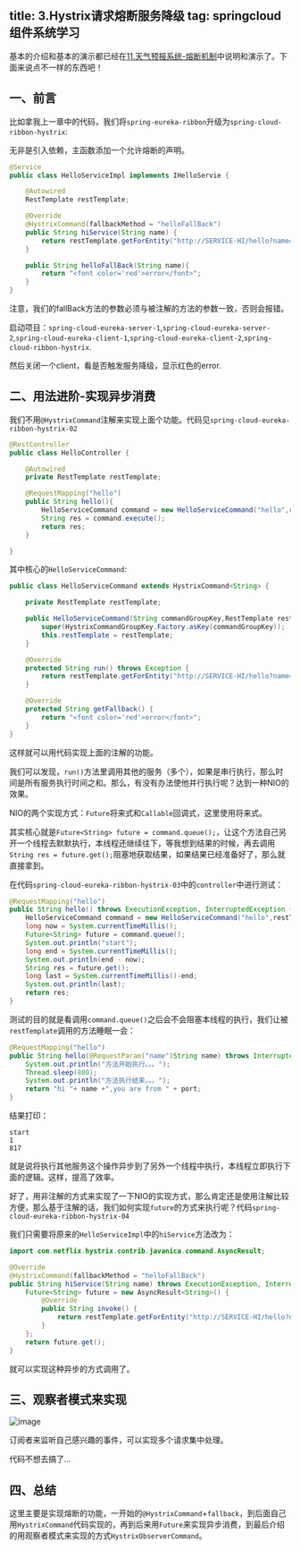 title: 3.Hystrix请求熔断服务降级
tag: springcloud组件系统学习
---

基本的介绍和基本的演示都已经在[11.天气预报系统-熔断机制](http://fossi.oursnail.cn/2019/02/21/weather-for-spring-cloud/11.%E5%A4%A9%E6%B0%94%E9%A2%84%E6%8A%A5%E7%B3%BB%E7%BB%9F-%E7%86%94%E6%96%AD%E6%9C%BA%E5%88%B6/)中说明和演示了。下面来说点不一样的东西吧！

<!--more-->


## 一、前言

比如拿我上一章中的代码，我们将`spring-eureka-ribbon`升级为`spring-cloud-ribbon-hystrix`:

无非是引入依赖，主函数添加一个允许熔断的声明。

```java
@Service
public class HelloServiceImpl implements IHelloServie {

    @Autowired
    RestTemplate restTemplate;

    @Override
    @HystrixCommand(fallbackMethod = "helloFallBack")
    public String hiService(String name) {
        return restTemplate.getForEntity("http://SERVICE-HI/hello?name="+name,String.class).getBody();
    }

    public String helloFallBack(String name){
        return "<font color='red'>error</font>";
    }
}
```

注意，我们的fallBack方法的参数必须与被注解的方法的参数一致，否则会报错。

启动项目：`spring-cloud-eureka-server-1`,`spring-cloud-eureka-server-2`,`spring-cloud-eureka-client-1`,`spring-cloud-eureka-client-2`,`spring-cloud-ribbon-hystrix`.

然后关闭一个client，看是否触发服务降级，显示红色的error.


## 二、用法进阶-实现异步消费

我们不用`@HystrixCommand`注解来实现上面个功能。代码见`spring-cloud-eureka-ribbon-hystrix-02`


```java
@RestController
public class HelloController {

    @Autowired
    private RestTemplate restTemplate;

    @RequestMapping("hello")
    public String hello(){
        HelloServiceCommand command = new HelloServiceCommand("hello",restTemplate);
        String res = command.execute();
        return res;
    }

}
```
其中核心的`HelloServiceCommand`:

```java
public class HelloServiceCommand extends HystrixCommand<String> {

    private RestTemplate restTemplate;

    public HelloServiceCommand(String commandGroupKey,RestTemplate restTemplate) {
        super(HystrixCommandGroupKey.Factory.asKey(commandGroupKey));
        this.restTemplate = restTemplate;
    }

    @Override
    protected String run() throws Exception {
        return restTemplate.getForEntity("http://SERVICE-HI/hello?name='swg'",String.class).getBody();
    }

    @Override
    protected String getFallback() {
        return "<font color='red'>error</font>";
    }
}
```
这样就可以用代码实现上面的注解的功能。


我们可以发现，`run()`方法里调用其他的服务（多个），如果是串行执行，那么时间是所有服务执行时间之和。那么，有没有办法使他并行执行呢？达到一种NIO的效果。

NIO的两个实现方式：`Future`将来式和`Callable`回调式，这里使用将来式。

其实核心就是`Future<String> future = command.queue();`，让这个方法自己另开一个线程去默默执行，本线程还继续往下，等我想到结果的时候，再去调用`String res = future.get();`阻塞地获取结果，如果结果已经准备好了，那么就直接拿到。

在代码`spring-cloud-eureka-ribbon-hystrix-03`中的`controller`中进行测试：


```java
@RequestMapping("hello")
public String hello() throws ExecutionException, InterruptedException {
    HelloServiceCommand command = new HelloServiceCommand("hello",restTemplate);
    long now = System.currentTimeMillis();
    Future<String> future = command.queue();
    System.out.println("start");
    long end = System.currentTimeMillis();
    System.out.println(end - now);
    String res = future.get();
    long last = System.currentTimeMillis()-end;
    System.out.println(last);
    return res;
}
```


测试的目的就是看调用`command.queue()`之后会不会阻塞本线程的执行，我们让被`restTemplate`调用的方法睡眠一会：


```java
@RequestMapping("hello")
public String hello(@RequestParam("name")String name) throws InterruptedException {
    System.out.println("方法开始执行。。。");
    Thread.sleep(800);
    System.out.println("方法执行结束。。。");
    return "hi "+ name +",you are from " + port;
}
```
结果打印：


```
start
1
817
```

就是说将执行其他服务这个操作异步到了另外一个线程中执行，本线程立即执行下面的逻辑。这样，提高了效率。

好了，用非注解的方式来实现了一下NIO的实现方式，那么肯定还是使用注解比较方便，那么基于注解的话，我们如何实现`future`的方式来执行呢？代码`spring-cloud-eureka-ribbon-hystrix-04`

我们只需要将原来的`HelloServiceImpl`中的`hiService`方法改为：


```java
import com.netflix.hystrix.contrib.javanica.command.AsyncResult;

@Override
@HystrixCommand(fallbackMethod = "helloFallBack")
public String hiService(String name) throws ExecutionException, InterruptedException {
    Future<String> future = new AsyncResult<String>() {
        @Override
        public String invoke() {
            return restTemplate.getForEntity("http://SERVICE-HI/hello?name="+name,String.class).getBody();
        }
    };
    return future.get();
}
```
就可以实现这种异步的方式调用了。


## 三、观察者模式来实现

![image](http://bloghello.oursnail.cn/%E8%A7%82%E5%AF%9F%E8%80%85%E6%A8%A1%E5%BC%8F%E6%9D%A5%E7%BB%93%E5%90%88hystrix.png)

订阅者来监听自己感兴趣的事件，可以实现多个请求集中处理。

代码不想去搞了...

## 四、总结

这里主要是实现熔断的功能，一开始的`@HystrixCommand`+`fallback`，到后面自己用`HystrixCommand`代码实现的，再到后来用`Future`来实现异步消费，到最后介绍的用观察者模式来实现的方式`HystrixObserverCommand`。